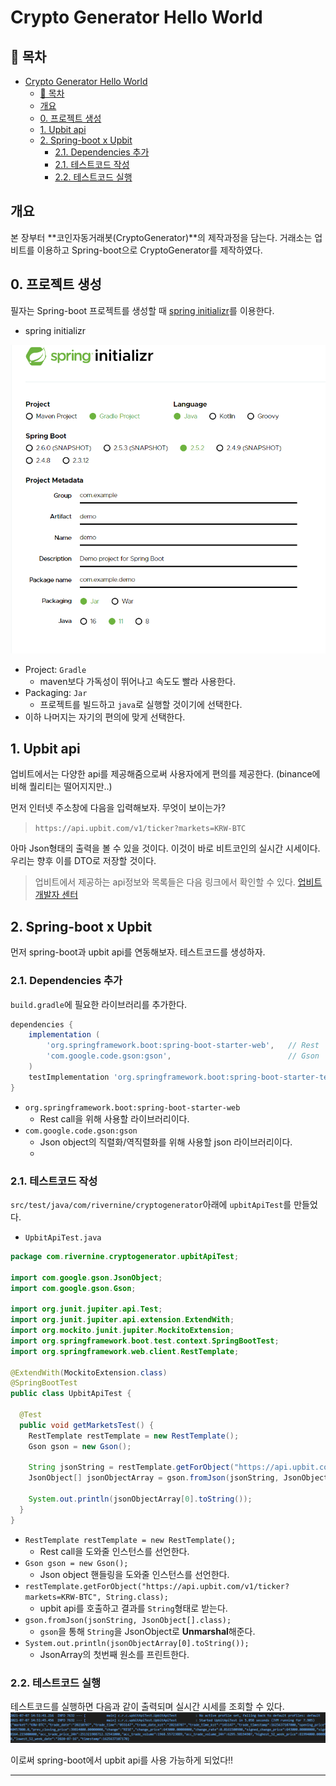 # Crypto Generator Hello World

## 🎁 목차
- [Crypto Generator Hello World](#crypto-generator-hello-world)
  - [🎁 목차](#-목차)
  - [개요](#개요)
  - [0. 프로젝트 생성](#0-프로젝트-생성)
  - [1. Upbit api](#1-upbit-api)
  - [2. Spring-boot x Upbit](#2-spring-boot-x-upbit)
    - [2.1. Dependencies 추가](#21-dependencies-추가)
    - [2.1. 테스트코드 작성](#21-테스트코드-작성)
    - [2.2. 테스트코드 실행](#22-테스트코드-실행)

## 개요
본 장부터 **코인자동거래봇(CryptoGenerator)**의 제작과정을 담는다.
거래소는 업비트를 이용하고 Spring-boot으로 CryptoGenerator를 제작하였다.

## 0. 프로젝트 생성
필자는 Spring-boot 프로젝트를 생성할 때 [spring initializr](https://start.spring.io/)를 이용한다.
- spring initializr
  
![](./1.png)

- Project: `Gradle`
  - maven보다 가독성이 뛰어나고 속도도 빨라 사용한다.
- Packaging: `Jar`
  - 프로젝트를 빌드하고 `java`로 실행할 것이기에 선택한다.
- 이하 나머지는 자기의 편의에 맞게 선택한다.

## 1. Upbit api
업비트에서는 다양한 api를 제공해줌으로써 사용자에게 편의를 제공한다.
(binance에 비해 퀄리티는 떨어지지만..)

먼저 인터넷 주소창에 다음을 입력해보자. 무엇이 보이는가?
> `https://api.upbit.com/v1/ticker?markets=KRW-BTC`

아마 Json형태의 출력을 볼 수 있을 것이다.
이것이 바로 비트코인의 실시간 시세이다.
우리는 향후 이를 DTO로 저장할 것이다.

> 업비트에서 제공하는 api정보와 목록들은 다음 링크에서 확인할 수 있다.
> [업비트 개발자 센터](https://docs.upbit.com/)

## 2. Spring-boot x Upbit
먼저 spring-boot과 upbit api를 연동해보자.
테스트코드를 생성하자.

### 2.1. Dependencies 추가
`build.gradle`에 필요한 라이브러리를 추가한다.
```gradle
dependencies {
	implementation (
		'org.springframework.boot:spring-boot-starter-web',   // Rest	
		'com.google.code.gson:gson',                          // Gson
	)
	testImplementation 'org.springframework.boot:spring-boot-starter-test'
}
```
- `org.springframework.boot:spring-boot-starter-web`
  - Rest call을 위해 사용할 라이브러리이다.
- `com.google.code.gson:gson`
  - Json object의 직렬화/역직렬화를 위해 사용할 json 라이브러리이다.
  - 
### 2.1. 테스트코드 작성
`src/test/java/com/rivernine/cryptogenerator`아래에 `upbitApiTest`를 만들었다.

- `UpbitApiTest.java`
```java
package com.rivernine.cryptogenerator.upbitApiTest;

import com.google.gson.JsonObject;
import com.google.gson.Gson;

import org.junit.jupiter.api.Test;
import org.junit.jupiter.api.extension.ExtendWith;
import org.mockito.junit.jupiter.MockitoExtension;
import org.springframework.boot.test.context.SpringBootTest;
import org.springframework.web.client.RestTemplate;

@ExtendWith(MockitoExtension.class)
@SpringBootTest
public class UpbitApiTest {  
  
  @Test
  public void getMarketsTest() {
    RestTemplate restTemplate = new RestTemplate();
    Gson gson = new Gson();

    String jsonString = restTemplate.getForObject("https://api.upbit.com/v1/ticker?markets=KRW-BTC", String.class);
    JsonObject[] jsonObjectArray = gson.fromJson(jsonString, JsonObject[].class);

    System.out.println(jsonObjectArray[0].toString());
  }
}
```
- `RestTemplate restTemplate = new RestTemplate();`
  - Rest call을 도와줄 인스턴스를 선언한다.
- `Gson gson = new Gson();`
  - Json object 핸들링을 도와줄 인스턴스를 선언한다.
- `restTemplate.getForObject("https://api.upbit.com/v1/ticker?markets=KRW-BTC", String.class);`
  - upbit api를 호출하고 결과를 `String`형태로 받는다.
- `gson.fromJson(jsonString, JsonObject[].class);`
  - `gson`을 통해 `String`을 JsonObject로 **Unmarshal**해준다.
- `System.out.println(jsonObjectArray[0].toString());`
  - JsonArray의 첫번째 원소를 프린트한다.
  
### 2.2. 테스트코드 실행
테스트코드를 실행하면 다음과 같이 출력되며 실시간 시세를 조회할 수 있다.
![](./2.png)

이로써 spring-boot에서 upbit api를 사용 가능하게 되었다!!

---